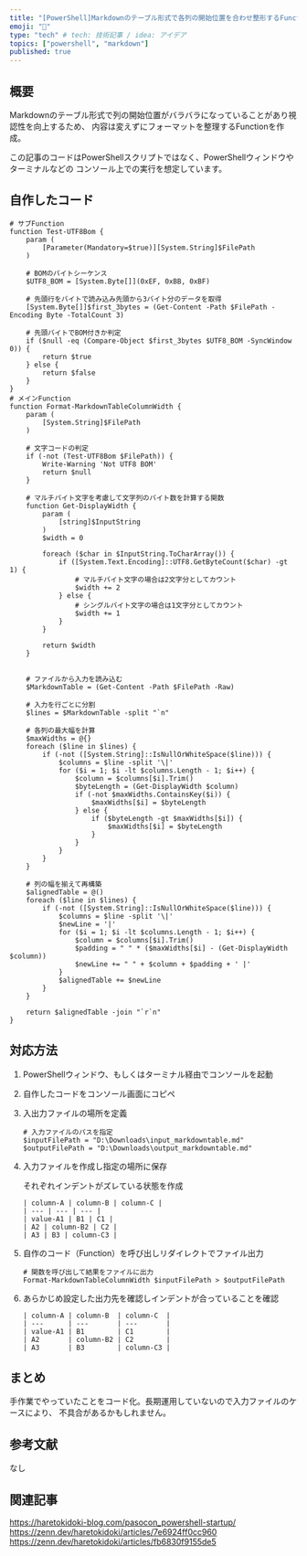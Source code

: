 ```yaml
---
title: "[PowerShell]Markdownのテーブル形式で各列の開始位置を合わせ整形するFunction"
emoji: "📘"
type: "tech" # tech: 技術記事 / idea: アイデア
topics: ["powershell", "markdown"]
published: true
---
```

## 概要

Markdownのテーブル形式で列の開始位置がバラバラになっていることがあり視認性を向上するため、
内容は変えずにフォーマットを整理するFunctionを作成。

この記事のコードはPowerShellスクリプトではなく、PowerShellウィンドウやターミナルなどの
コンソール上での実行を想定しています。

## 自作したコード

```powershell:自作したFunction
# サブFunction
function Test-UTF8Bom {
    param (
        [Parameter(Mandatory=$true)][System.String]$FilePath
    )
    
    # BOMのバイトシーケンス
    $UTF8_BOM = [System.Byte[]](0xEF, 0xBB, 0xBF)
    
    # 先頭行をバイトで読み込み先頭から3バイト分のデータを取得
    [System.Byte[]]$first_3bytes = (Get-Content -Path $FilePath -Encoding Byte -TotalCount 3)
    
    # 先頭バイトでBOM付きか判定
    if ($null -eq (Compare-Object $first_3bytes $UTF8_BOM -SyncWindow 0)) {
        return $true
    } else {
        return $false
    }
}
# メインFunction
function Format-MarkdownTableColumnWidth {
    param (
        [System.String]$FilePath
    )

    # 文字コードの判定
    if (-not (Test-UTF8Bom $FilePath)) {
        Write-Warning 'Not UTF8 BOM'
        return $null
    }

    # マルチバイト文字を考慮して文字列のバイト数を計算する関数
    function Get-DisplayWidth {
        param (
            [string]$InputString
        )
        $width = 0

        foreach ($char in $InputString.ToCharArray()) {
            if ([System.Text.Encoding]::UTF8.GetByteCount($char) -gt 1) {
                # マルチバイト文字の場合は2文字分としてカウント
                $width += 2
            } else {
                # シングルバイト文字の場合は1文字分としてカウント
                $width += 1
            }
        }

        return $width
    }


    # ファイルから入力を読み込む
    $MarkdownTable = (Get-Content -Path $FilePath -Raw)

    # 入力を行ごとに分割
    $lines = $MarkdownTable -split "`n"

    # 各列の最大幅を計算
    $maxWidths = @{}
    foreach ($line in $lines) {
        if (-not ([System.String]::IsNullOrWhiteSpace($line))) {
            $columns = $line -split '\|'
            for ($i = 1; $i -lt $columns.Length - 1; $i++) {
                $column = $columns[$i].Trim()
                $byteLength = (Get-DisplayWidth $column)
                if (-not $maxWidths.ContainsKey($i)) {
                    $maxWidths[$i] = $byteLength
                } else {
                    if ($byteLength -gt $maxWidths[$i]) {
                        $maxWidths[$i] = $byteLength
                    }
                }
            }
        }
    }

    # 列の幅を揃えて再構築
    $alignedTable = @()
    foreach ($line in $lines) {
        if (-not ([System.String]::IsNullOrWhiteSpace($line))) {
            $columns = $line -split '\|'
            $newLine = '|'
            for ($i = 1; $i -lt $columns.Length - 1; $i++) {
                $column = $columns[$i].Trim()
                $padding = " " * ($maxWidths[$i] - (Get-DisplayWidth $column))
                $newLine += " " + $column + $padding + ' |'
            }
            $alignedTable += $newLine
        }
    }

    return $alignedTable -join "`r`n"
}
```

## 対応方法

1. PowerShellウィンドウ、もしくはターミナル経由でコンソールを起動

1. 自作したコードをコンソール画面にコピペ

1. 入出力ファイルの場所を定義

    ```powershell:入出力ファイルを定義
    # 入力ファイルのパスを指定
    $inputFilePath = "D:\Downloads\input_markdowntable.md"
    $outputFilePath = "D:\Downloads\output_markdowntable.md"
    ```

1. 入力ファイルを作成し指定の場所に保存

    それぞれインデントがズレている状態を作成

    ```markdown:入力ファイル「input_markdowntable.md」
    | column-A | column-B | column-C |
    | --- | --- | --- |
    | value-A1 | B1 | C1 |
    | A2 | column-B2 | C2 |
    | A3 | B3 | column-C3 |

    ```

1. 自作のコード（Function）を呼び出しリダイレクトでファイル出力

    ```powershell:自作Functionの呼び出し
    # 関数を呼び出して結果をファイルに出力
    Format-MarkdownTableColumnWidth $inputFilePath > $outputFilePath
    ```

1. あらかじめ設定した出力先を確認しインデントが合っていることを確認

    ```markdown:出力ファイル「output_markdowntable.md」
    | column-A | column-B  | column-C  |
    | ---      | ---       | ---       |
    | value-A1 | B1        | C1        |
    | A2       | column-B2 | C2        |
    | A3       | B3        | column-C3 |

    ```

## まとめ

手作業でやっていたことをコード化。長期運用していないので入力ファイルのケースにより、
不具合があるかもしれません。

## 参考文献

なし

## 関連記事

https://haretokidoki-blog.com/pasocon_powershell-startup/
https://zenn.dev/haretokidoki/articles/7e6924ff0cc960
https://zenn.dev/haretokidoki/articles/fb6830f9155de5
